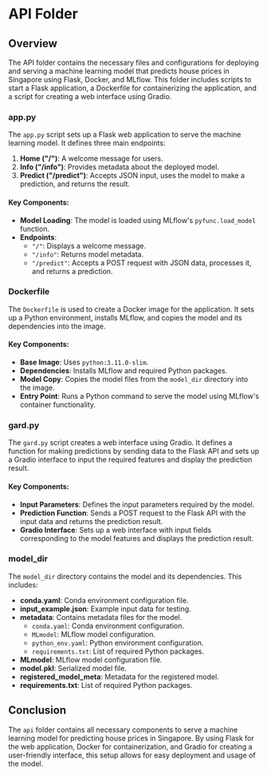# API Folder 

## Overview
The API folder contains the necessary files and configurations for deploying and serving a machine learning model that predicts house prices in Singapore using Flask, Docker, and MLflow. This folder includes scripts to start a Flask application, a Dockerfile for containerizing the application, and a script for creating a web interface using Gradio.



### app.py
The `app.py` script sets up a Flask web application to serve the machine learning model. It defines three main endpoints:

1. **Home ("/")**: A welcome message for users.
2. **Info ("/info")**: Provides metadata about the deployed model.
3. **Predict ("/predict")**: Accepts JSON input, uses the model to make a prediction, and returns the result.

#### Key Components:
- **Model Loading**: The model is loaded using MLflow's `pyfunc.load_model` function.
- **Endpoints**:
  - `"/"`: Displays a welcome message.
  - `"/info"`: Returns model metadata.
  - `"/predict"`: Accepts a POST request with JSON data, processes it, and returns a prediction.

### Dockerfile
The `Dockerfile` is used to create a Docker image for the application. It sets up a Python environment, installs MLflow, and copies the model and its dependencies into the image.

#### Key Components:
- **Base Image**: Uses `python:3.11.0-slim`.
- **Dependencies**: Installs MLflow and required Python packages.
- **Model Copy**: Copies the model files from the `model_dir` directory into the image.
- **Entry Point**: Runs a Python command to serve the model using MLflow's container functionality.

### gard.py
The `gard.py` script creates a web interface using Gradio. It defines a function for making predictions by sending data to the Flask API and sets up a Gradio interface to input the required features and display the prediction result.

#### Key Components:
- **Input Parameters**: Defines the input parameters required by the model.
- **Prediction Function**: Sends a POST request to the Flask API with the input data and returns the prediction result.
- **Gradio Interface**: Sets up a web interface with input fields corresponding to the model features and displays the prediction result.

### model_dir
The `model_dir` directory contains the model and its dependencies. This includes:
- **conda.yaml**: Conda environment configuration file.
- **input_example.json**: Example input data for testing.
- **metadata**: Contains metadata files for the model.
  - `conda.yaml`: Conda environment configuration.
  - `MLmodel`: MLflow model configuration.
  - `python_env.yaml`: Python environment configuration.
  - `requirements.txt`: List of required Python packages.
- **MLmodel**: MLflow model configuration file.
- **model.pkl**: Serialized model file.
- **registered_model_meta**: Metadata for the registered model.
- **requirements.txt**: List of required Python packages.


## Conclusion
The `api` folder contains all necessary components to serve a machine learning model for predicting house prices in Singapore. By using Flask for the web application, Docker for containerization, and Gradio for creating a user-friendly interface, this setup allows for easy deployment and usage of the model.